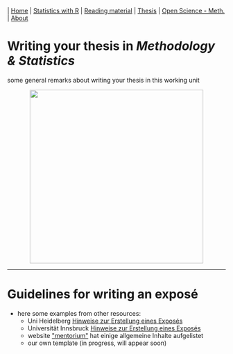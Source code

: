 | [Home](https://psych-methods.github.io/index) | [Statistics with R](https://psych-methods.github.io/R_reading_material) | [Reading material](https://psych-methods.github.io/reading_material) | [Thesis](https://psych-methods.github.io/thesis) | [Open Science - Meth.](https://psych-methods.github.io/OS_prereg_repl) | [About](https://psych-methods.github.io/about)

# Writing your thesis in *Methodology & Statistics*

some general remarks about writing your thesis in this working unit

<p align = "center">
<img align="center" src="https://raw.githubusercontent.com/FloB2/flob2.github.com/main/graphics/graphic_thesis.png" width="400" />
</p>

---

# Guidelines for writing an exposé

  + here some examples from other resources:
    + Uni Heidelberg [Hinweise zur Erstellung eines Exposés](https://www.google.com/url?sa=t&rct=j&q=&esrc=s&source=web&cd=&cad=rja&uact=8&ved=2ahUKEwjk1qvh6aDsAhUFrxoKHX4yB3AQFjADegQIBRAC&url=https%3A%2F%2Fwww.psychologie.uni-heidelberg.de%2Fae%2Fpaeps%2Fstudium%2FHinweise_zur_Erstellung_eines_Exposes.pdf&usg=AOvVaw3tQOyTIhYdJr5deVTophlB)
    + Universität Innsbruck [Hinweise zur Erstellung eines Exposés](https://www.google.com/url?sa=t&rct=j&q=&esrc=s&source=web&cd=&ved=2ahUKEwjN5Iqr66DsAhWkzIUKHZH2AuQ4FBAWMAV6BAgIEAI&url=http%3A%2F%2Fwww.allgemeine-psychologie.info%2Fcms%2Fimages%2Fstories%2Fallgpsy_docs%2Frichtlinien_diplomarbeit.pdf&usg=AOvVaw1GurUTiKpjrJFFpCi_iLO7)
    + website ["mentorium"](https://www.mentorium.de/expose-schreiben-bachelorarbeit/) hat einige allgemeine Inhalte aufgelistet
    + our own template (in progress, will appear soon)
